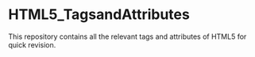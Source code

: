 # HTML5_TagsandAttributes
This repository contains all the relevant tags and attributes of HTML5 for quick revision.
